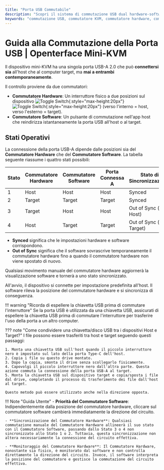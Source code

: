 ```yaml
---
title: "Porta USB Commutabile"
description: "Scopri il sistema di commutazione USB dual hardware-software in Openterface Mini-KVM. Comprendi i quattro stati operativi, le linee guida di sicurezza e le future capacità di accesso remoto."
keywords: "commutazione USB, commutatore KVM, commutatore hardware, commutatore software, controllo porta USB, KVM over USB, KVM over IP, accesso remoto, gestione dispositivi USB, periferiche computer, gestione alimentazione USB"
---
```


# **Guida alla Commutazione della Porta USB** | Openterface Mini-KVM

Il dispositivo mini-KVM ha una singola porta USB-A 2.0 che può **connettersi sia** all'host che al computer target, ma **mai a entrambi contemporaneamente**.

Il controllo proviene da due commutatori:

- **Commutatore Hardware**: Un interruttore fisico a due posizioni sul dispositivo ![Toggle Switch](https://assets.openterface.com/images/shell-icons/toggle-h-t.svg#only-light){:style="max-height:20px"} ![Toggle Switch](https://assets.openterface.com/images/shell-icons/toggle-h-t_1.svg#only-dark){:style="max-height:20px"} (verso l'interno = host, verso l'esterno = target).
- **Commutatore Software**: Un pulsante di commutazione nell'app host che reindirizza istantaneamente la porta USB all'host o al target.

## Stati Operativi

La connessione della porta USB-A dipende dalle posizioni sia del **Commutatore Hardware** che del **Commutatore Software**. La tabella seguente riassume i quattro stati possibili:

| **Stato** | **Commutatore Hardware** | **Commutatore Software** | **Porta Connessa A** | **Stato di Sincronizzazione** |
| --------- | ------------------------ | ------------------------ | -------------------- | ----------------------------- |
| 1         | Host                     | Host                     | Host                 | Synced                        |
| 2         | Target                   | Target                   | Target               | Synced                        |
| 3         | Target                   | Host                     | Host                 | Out of Sync (→ Host)          |
| 4         | Host                     | Target                   | Target               | Out of Sync (→ Target)        |

- **Synced** significa che le impostazioni hardware e software corrispondono.
- **Out of Sync** significa che il software sovrascrive temporaneamente il commutatore hardware fino a quando il commutatore hardware non viene spostato di nuovo.

Qualsiasi movimento manuale del commutatore hardware aggiornerà la visualizzazione software e tornerà a uno stato sincronizzato.

All'avvio, il dispositivo si connette per impostazione predefinita all'host. Il software rileva la posizione del commutatore hardware e si sincronizza di conseguenza.

!!! warning "Ricorda di espellere la chiavetta USB prima di commutare l'interruttore"
Se la porta USB è utilizzata da una chiavetta USB, assicurati di espellere la chiavetta USB prima di commutare l'interruttore per trasferire l'uso della porta a un altro computer.

??? note "Come condividere una chiavetta/disco USB tra i dispositivi Host e Target?"
I file possono essere trasferiti tra host e target seguendo questi passaggi:

    1. Monta una chiavetta USB sull'host quando il piccolo interruttore nero è impostato sul lato della porta Type-C dell'host.
    2. Copia i file su questo drive montato.
    3. Dopo la copia, smonta il drive senza scollegarlo fisicamente.
    4. Capovolgi il piccolo interruttore nero dall'altra parte. Questa azione commuta la connessione della porta USB-A al target.
    5. Monta la chiavetta USB sul dispositivo target e copia/sposta i file dal drive, completando il processo di trasferimento dei file dall'host al target.

    Questo metodo può essere utilizzato anche nella direzione opposta.

!!! Note "Guida Utente" - **Priorità del Commutatore Software**: Indipendentemente dalla posizione del commutatore hardware, cliccare sul commutatore software cambierà immediatamente la direzione del circuito.

    - **Sincronizzazione del Commutatore Hardware**: Qualsiasi commutazione manuale del Commutatore Hardware allineerà il suo stato con il Commutatore Software, passando dallo Stato 3 o 4 non sincronizzato allo Stato 1 o 2. Tuttavia, questa sincronizzazione non altera necessariamente la connessione del circuito effettiva.

    - **Monitoraggio del Commutatore Hardware**: Il Commutatore Hardware, nonostante sia fisico, è monitorato dal software e non controlla direttamente la direzione del circuito. Invece, il software interpreta la posizione del commutatore e gestisce la commutazione del circuito effettiva.
